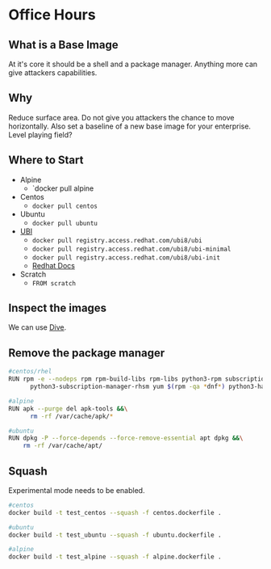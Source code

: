 # Office Hours

## What is a Base Image

At it's core it should be a shell and a package manager. Anything more can give attackers capabilities.

## Why

Reduce surface area. Do not give you attackers the chance to move horizontally. Also set a baseline of a new base image for your enterprise. Level playing field?

## Where to Start

- Alpine
  - `docker pull alpine
- Centos
  - `docker pull centos`
- Ubuntu
  - `docker pull ubuntu`
- [UBI](https://www.redhat.com/en/blog/introducing-red-hat-universal-base-image)
  - `docker pull registry.access.redhat.com/ubi8/ubi`
  - `docker pull registry.access.redhat.com/ubi8/ubi-minimal`
  - `docker pull registry.access.redhat.com/ubi8/ubi-init`
  - [Redhat Docs](https://access.redhat.com/documentation/en-us/red_hat_enterprise_linux/8/html-single/building_running_and_managing_containers/index?lb_target=stage&extIdCarryOver=true&sc_cid=701f2000001OH6fAAG#using_standard_red_hat_base_images)
- Scratch
  - `FROM scratch`

## Inspect the images

We can use [Dive](https://github.com/wagoodman/dive).

## Remove the package manager

```bash
#centos/rhel
RUN rpm -e --nodeps rpm rpm-build-libs rpm-libs python3-rpm subscription-manager \
      python3-subscription-manager-rhsm yum $(rpm -qa *dnf*) python3-hawkey
```

```bash
#alpine
RUN apk --purge del apk-tools &&\
      rm -rf /var/cache/apk/*
```

```bash
#ubuntu
RUN dpkg -P --force-depends --force-remove-essential apt dpkg &&\
    rm -rf /var/cache/apt/
```

## Squash

Experimental mode needs to be enabled.

```bash
#centos
docker build -t test_centos --squash -f centos.dockerfile .

#ubuntu
docker build -t test_ubuntu --squash -f ubuntu.dockerfile .

#alpine
docker build -t test_alpine --squash -f alpine.dockerfile .
```

